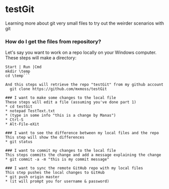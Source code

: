# testGit
Learning more about git
very small files to try out the weirder scenarios with git

### How do I get the files from repository?<br/>
Let's say you want to work on a repo locally on your Windows computer. These steps will make a directory:<br/>
```DOS
Start | Run |Cmd
mkdir \temp
cd \temp```

And this steps will retrieve the repo "testGit" from my github account
  git clone https://github.com/mxmoss/testGit

### I want to make some changes to the local file
These steps will edit a file (assuming you've done part 1)
* cd testGit
* notepad TestText.txt
* (type in some info "this is a change by Manas")
* Ctrl-S
* Alt-File-eXit

### I want to see the difference between my local files and the repo
This step will show the differences
* git status

### I want to commit my changes to the local file
This steps commits the change and add a message explaining the change
* git commit -a -m "this is my commit message"

### I want to sync the remote GitHub repo with my local files
This step pushes the local changes to GitHub
* git push origin master
* (it will prompt you for username & password)

